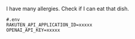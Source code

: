 I have many allergies.
Check if I can eat that dish.

```.env
#.env
RAKUTEN_API_APPLICATION_ID=xxxxx
OPENAI_API_KEY=xxxxx
```
